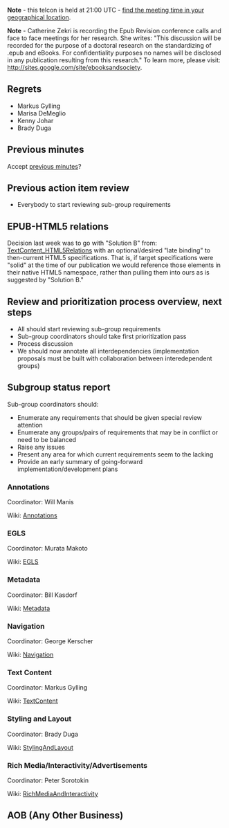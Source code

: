 **Note** - this telcon is held at 21:00 UTC - [find the meeting time in your geographical location](http://www.timeanddate.com/worldclock/fixedtime.html?month=07&day=21&year=2010&hour=21&min=0&sec=0&p1=0).

**Note** - Catherine Zekri is recording the Epub Revision conference calls and face to face meetings for her research. She writes: "This discussion will be recorded for the purpose of a doctoral research on the standardizing of .epub and eBooks. For confidentiality purposes no names will be disclosed in any publication resulting from this research." To learn more, please visit: http://sites.google.com/site/ebooksandsociety.



## Regrets ##

  * Markus Gylling
  * Marisa DeMeglio
  * Kenny Johar
  * Brady Duga

## Previous minutes ##
Accept [previous minutes](MeetingMinutes100721.md)?

## Previous action item review ##
  * Everybody to start reviewing sub-group requirements

## EPUB-HTML5 relations ##
Decision last week was to go with "Solution B" from: [TextContent\_HTML5Relations](TextContent_HTML5Relations.md) with an optional/desired "late binding" to then-current HTML5 specifications.  That is, if target specifications were "solid" at the time of our publication we would reference those elements in their native HTML5 namespace, rather than pulling them into ours as is suggested by "Solution B."

## Review and prioritization process overview, next steps ##
  * All should start reviewing sub-group requirements
  * Sub-group coordinators should take first prioritization pass
  * Process discussion
  * We should now annotate all interdependencies (implementation proposals must be built with collaboration between interedependent groups)

## Subgroup status report ##
Sub-group coordinators should:
  * Enumerate any requirements that should be given special review attention
  * Enumerate any groups/pairs of requirements that may be in conflict or need to be balanced
  * Raise any issues
  * Present any area for which current requirements seem to the lacking
  * Provide an early summary of going-forward implementation/development plans

### Annotations ###
Coordinator: Will Manis

Wiki: [Annotations](Annotations.md)

### EGLS ###
Coordinator: Murata Makoto

Wiki: [EGLS](EGLS.md)

### Metadata ###
Coordinator: Bill Kasdorf

Wiki: [Metadata](Metadata.md)

### Navigation ###
Coordinator: George Kerscher

Wiki: [Navigation](Navigation.md)

### Text Content ###
Coordinator: Markus Gylling

Wiki: [TextContent](TextContent.md)

### Styling and Layout ###
Coordinator: Brady Duga

Wiki: [StylingAndLayout](StylingAndLayout.md)

### Rich Media/Interactivity/Advertisements ###
Coordinator: Peter Sorotokin

Wiki: [RichMediaAndInteractivity](RichMediaAndInteractivity.md)

## AOB (Any Other Business) ##